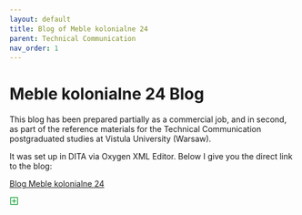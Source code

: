 ```yaml
---
layout: default
title: Blog of Meble kolonialne 24
parent: Technical Communication
nav_order: 1
---
```

Meble kolonialne 24 Blog
==================

This blog has been prepared partially as a commercial job, and in second, as part of the reference materials for the Technical Communication postgraduated studies at Vistula University (Warsaw).

It was set up in DITA via Oxygen XML Editor. Below I give you the direct link to the blog:

[Blog Meble kolonialne 24 ](https://camil0086.github.io/DITA_MK24_0086/)


![Blog Meble kolonialne24 screenshot](../images/plusIco.png "Blog Meble kolonialne 24 Home page")
